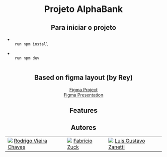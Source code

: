 <h1 align="center"> Projeto AlphaBank </h1>
<section align="center">
 <h2>Para iniciar o projeto</h2>
 <ul align="left">
 <li><code>
 run npm install
 </code></li>
 <li><code>
 run npm dev
 </code></li>
 </ul>
</section>
<section align="center">
 <h2>Based on figma layout (by Rey)</h2>
 <a href="https://www.figma.com/file/2Ll2FtXbzRcW2TsZbcTzZp/Bunker?node-id=4%3A15">Figma Project</a>
 <br>
 <a href="https://www.figma.com/proto/2Ll2FtXbzRcW2TsZbcTzZp/Bunker?page-id=4%3A15&node-id=7%3A155&viewport=355%2C526%2C0.08&scaling=min-zoom&starting-point-node-id=7%3A155&show-proto-sidebar=1">Figma Presentation</a>
</section>
<section align="center">
 <h2>Features</h2>
 <ol>
 </ol>
</section>
<section align="center">
 <h2>Autores</h2>
 <table>
  <tr>
   <td>
    <img src="https://avatars.githubusercontent.com/u/91415563?v=4" />
    <a href="https://github.com/Rodrigo-Vieira-Chaves">Rodrigo Vieira Chaves</a>
   </td>
   <td>
    <img src="https://avatars.githubusercontent.com/u/91493002?v=4" />
    <a href="https://github.com/SkyvengerLL">Fabrício Zuck</a>
   </td>
   <td>
    <img src="https://avatars.githubusercontent.com/u/49000286?v=4" />
    <a href="https://github.com/LuisGustavoCZP">Luis Gustavo Zanetti</a>
   </td>
  </tr>
 </table>
</section>
 
